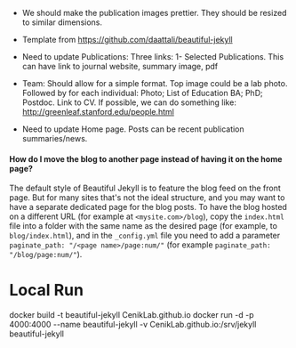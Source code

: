 - We should make the publication images prettier. They should be resized to similar dimensions.
- Template from https://github.com/daattali/beautiful-jekyll
- Need to update Publications: Three links:
1- Selected Publications. This can have link to journal website, summary image, pdf

- Team: Should allow for a simple format.
Top image could be a lab photo. Followed by for each individual:
Photo; List of Education BA; PhD; Postdoc. Link to CV.
If possible, we can do something like: http://greenleaf.stanford.edu/people.html

- Need to update Home page. Posts can be recent publication summaries/news.

#### How do I move the blog to another page instead of having it on the home page?

The default style of Beautiful Jekyll is to feature the blog feed on the front page. But for many sites that's not the ideal structure, and you may want to have a separate dedicated page for the blog posts. To have the blog hosted on a different URL (for example at `<mysite.com>/blog`), copy the `index.html` file into a folder with the same name as the desired page (for example, to `blog/index.html`), and in the `_config.yml` file you need to add a parameter `paginate_path: "/<page name>/page:num/"` (for example `paginate_path: "/blog/page:num/"`).

# Local Run
docker build -t beautiful-jekyll CenikLab.github.io
docker run -d -p 4000:4000 --name beautiful-jekyll -v CenikLab.github.io:/srv/jekyll beautiful-jekyll
